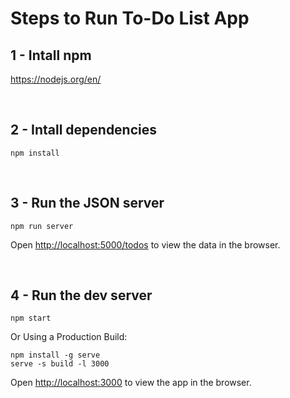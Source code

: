 # Steps to Run To-Do List App

## 1 - Intall npm

https://nodejs.org/en/

&nbsp;

## 2 - Intall dependencies

```
npm install
```

&nbsp;

## 3 - Run the JSON server

```
npm run server
```

Open [http://localhost:5000/todos](http://localhost:5000/todos) to view the data in the browser.

&nbsp;

## 4 - Run the dev server

```
npm start
```

Or Using a Production Build:

```
npm install -g serve
serve -s build -l 3000
```

Open [http://localhost:3000](http://localhost:3000) to view the app in the browser.
